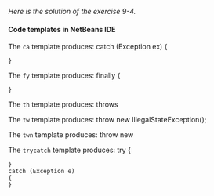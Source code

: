 *Here is the solution of the exercise 9-4.*

#### __Code templates__ in NetBeans IDE

The `ca` template produces:
    catch (Exception ex) {
    
    }

The `fy` template produces:
    finally {
    
    }

The `th` template produces:
    throws 

The `tw` template produces:
    throw new IllegalStateException();

The `twn` template produces:
    throw new 

The `trycatch` template produces:
    try
    {
    
    }
    catch (Exception e)
    {
    }